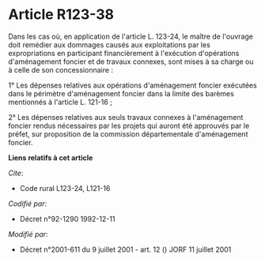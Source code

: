 # Article R123-38

Dans les cas où, en application de l'article L. 123-24, le maître de l'ouvrage doit remédier aux dommages causés aux
exploitations par les expropriations en participant financièrement à l'exécution d'opérations d'aménagement foncier et de
travaux connexes, sont mises à sa charge ou à celle de son concessionnaire :

1° Les dépenses relatives aux opérations d'aménagement foncier exécutées dans le périmètre d'aménagement foncier dans la
limite des barèmes mentionnés à l'article L. 121-16 ;

2° Les dépenses relatives aux seuls travaux connexes à l'aménagement foncier rendus nécessaires par les projets qui auront
été approuvés par le préfet, sur proposition de la commission départementale d'aménagement foncier.

**Liens relatifs à cet article**

_Cite_:

  - Code rural L123-24, L121-16

_Codifié par_:

  - Décret n°92-1290 1992-12-11

_Modifié par_:

  - Décret n°2001-611 du 9 juillet 2001 - art. 12 () JORF 11 juillet 2001
